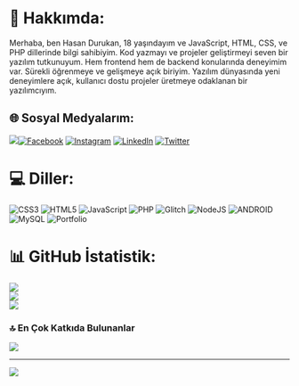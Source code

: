 # 💫 Hakkımda:
Merhaba, ben Hasan Durukan, 18 yaşındayım ve JavaScript, HTML, CSS, ve PHP dillerinde bilgi sahibiyim. Kod yazmayı ve projeler geliştirmeyi seven bir yazılım tutkunuyum. Hem frontend hem de backend konularında deneyimim var. Sürekli öğrenmeye ve gelişmeye açık biriyim. Yazılım dünyasında yeni deneyimlere açık, kullanıcı dostu projeler üretmeye odaklanan bir yazılımcıyım.




## 🌐 Sosyal Medyalarım:
[![](https://img.shields.io/badge/Web%20Site-black)](https:www.hasandurukan.net/)[![Facebook](https://img.shields.io/badge/Facebook-%231877F2.svg?logo=Facebook&logoColor=white)](https://facebook.com/https://www.facebook.com/hasan.durukan.3162) [![Instagram](https://img.shields.io/badge/Instagram-%23E4405F.svg?logo=Instagram&logoColor=white)](https://instagram.com/https://instagram.com/xfwfunction) [![LinkedIn](https://img.shields.io/badge/LinkedIn-%230077B5.svg?logo=linkedin&logoColor=white)](https://linkedin.com/in/https://www.linkedin.com/in/hasan-durukan-850052267/) [![Twitter](https://img.shields.io/badge/Twitter-%231DA1F2.svg?logo=Twitter&logoColor=white)](https://twitter.com/https://twitter.com/function_xd) 

# 💻 Diller:
![CSS3](https://img.shields.io/badge/css3-%231572B6.svg?style=plastic&logo=css3&logoColor=white) ![HTML5](https://img.shields.io/badge/html5-%23E34F26.svg?style=plastic&logo=html5&logoColor=white) ![JavaScript](https://img.shields.io/badge/javascript-%23323330.svg?style=plastic&logo=javascript&logoColor=%23F7DF1E) ![PHP](https://img.shields.io/badge/php-%23777BB4.svg?style=plastic&logo=php&logoColor=white) ![Glitch](https://img.shields.io/badge/glitch-%233333FF.svg?style=plastic&logo=glitch&logoColor=white) ![NodeJS](https://img.shields.io/badge/node.js-6DA55F?style=plastic&logo=node.js&logoColor=white) ![ANDROID](https://img.shields.io/badge/android-%2320232a.svg?style=plastic&logo=android&logoColor=%a4c639) ![MySQL](https://img.shields.io/badge/mysql-%2300f.svg?style=plastic&logo=mysql&logoColor=white) ![Portfolio](https://img.shields.io/badge/Portfolio-%23000000.svg?style=plastic&logo=firefox&logoColor=#FF7139)
# 📊 GitHub İstatistik:
![](https://github-readme-stats.vercel.app/api?username=xfwfunction&theme=dark&hide_border=false&include_all_commits=true&count_private=false)<br/>
![](https://github-readme-streak-stats.herokuapp.com/?user=xfwfunction&theme=dark&hide_border=false)<br/>
![](https://github-readme-stats.vercel.app/api/top-langs/?username=xfwfunction&theme=dark&hide_border=false&include_all_commits=true&count_private=false&layout=compact)

### 🔝 En Çok Katkıda Bulunanlar
![](https://github-contributor-stats.vercel.app/api?username=xfwfunction&limit=5&theme=dark&combine_all_yearly_contributions=true)

---
[![](https://visitcount.itsvg.in/api?id=xfwfunction&icon=2&color=12)](https://visitcount.itsvg.in)

<!-- Proudly created with GPRM ( https://gprm.itsvg.in ) -->
